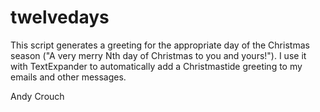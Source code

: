 twelvedays
==========

This script generates a greeting for the appropriate day of the Christmas season ("A very merry Nth day of Christmas to you and yours!"). I use it with TextExpander to automatically add a Christmastide greeting to my emails and other messages.

Andy Crouch
